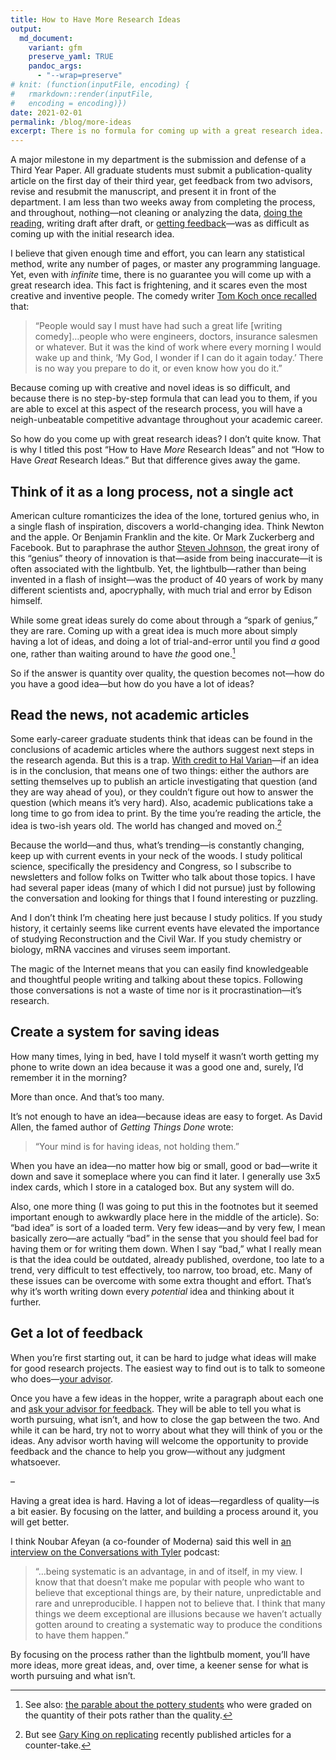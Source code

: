 ```yaml
---
title: How to Have More Research Ideas
output:
  md_document:
    variant: gfm
    preserve_yaml: TRUE
    pandoc_args: 
      - "--wrap=preserve"
# knit: (function(inputFile, encoding) {
#   rmarkdown::render(inputFile, 
#   encoding = encoding)})
date: 2021-02-01
permalink: /blog/more-ideas
excerpt: There is no formula for coming up with a great research idea. But there is a formula for coming up with more research ideas...some which might be good.
---
```


A major milestone in my department is the submission and defense of a Third Year Paper. All graduate students must submit a publication-quality article on the first day of their third year, get feedback from two advisors, revise and resubmit the manuscript, and present it in front of the department. I am less than two weeks away from completing the process, and throughout, nothing—not cleaning or analyzing the data, [doing the reading](/blog/reading), writing draft after draft, or [getting feedback](/blog/get-feedback)—was as difficult as coming up with the initial research idea.

I believe that given enough time and effort, you can learn any statistical method, write any number of pages, or master any programming language. Yet, even with *infinite* time, there is no guarantee you will come up with a great research idea. This fact is frightening, and it scares even the most creative and inventive people. The comedy writer [Tom Koch once recalled](https://www.nytimes.com/2015/04/02/arts/tom-koch-comedy-writer-for-bob-and-ray-dies-at-89.html) that:

> “People would say I must have had such a great life \[writing comedy\]…people who were engineers, doctors, insurance salesmen or whatever. But it was the kind of work where every morning I would wake up and think, ‘My God, I wonder if I can do it again today.’ There is no way you prepare to do it, or even know how you do it.”

Because coming up with creative and novel ideas is so difficult, and because there is no step-by-step formula that can lead you to them, if you are able to excel at this aspect of the research process, you will have a neigh-unbeatable competitive advantage throughout your academic career.

So how do you come up with great research ideas? I don’t quite know. That is why I titled this post “How to Have *More* Research Ideas” and not “How to Have *Great* Research Ideas.” But that difference gives away the game.

Think of it as a long process, not a single act
-----------------------------------------------

American culture romanticizes the idea of the lone, tortured genius who, in a single flash of inspiration, discovers a world-changing idea. Think Newton and the apple. Or Benjamin Franklin and the kite. Or Mark Zuckerberg and Facebook. But to paraphrase the author [Steven Johnson](https://www.amazon.com/How-We-Got-Now-Innovations/dp/1594633932), the great irony of this “genius” theory of innovation is that—aside from being inaccurate—it is often associated with the lightbulb. Yet, the lightbulb—rather than being invented in a flash of insight—was the product of 40 years of work by many different scientists and, apocryphally, with much trial and error by Edison himself.

While some great ideas surely do come about through a “spark of genius,” they are rare. Coming up with a great idea is much more about simply having a lot of ideas, and doing a lot of trial-and-error until you find *a* good one, rather than waiting around to have *the* good one.[^1]

[^1]: See also: [the parable about the pottery students](https://austinkleon.com/2020/12/10/quantity-leads-to-quality-the-origin-of-a-parable/) who were graded on the quantity of their pots rather than the quality.

So if the answer is quantity over quality, the question becomes not—how do you have a good idea—but how do you have a lot of ideas?

Read the news, not academic articles
------------------------------------

Some early-career graduate students think that ideas can be found in the conclusions of academic articles where the authors suggest next steps in the research agenda. But this is a trap. [With credit to Hal Varian](http://people.ischool.berkeley.edu/~hal/Papers/how.pdf)—if an idea is in the conclusion, that means one of two things: either the authors are setting themselves up to publish an article investigating that question (and they are way ahead of you), or they couldn’t figure out how to answer the question (which means it’s very hard). Also, academic publications take a long time to go from idea to print. By the time you’re reading the article, the idea is two-ish years old. The world has changed and moved on.[^2]

[^2]: But see [Gary King on replicating](https://gking.harvard.edu/files/abs/paperspub-abs.shtml) recently published articles for a counter-take.

Because the world—and thus, what’s trending—is constantly changing, keep up with current events in your neck of the woods. I study political science, specifically the presidency and Congress, so I subscribe to newsletters and follow folks on Twitter who talk about those topics. I have had several paper ideas (many of which I did not pursue) just by following the conversation and looking for things that I found interesting or puzzling.

And I don’t think I’m cheating here just because I study politics. If you study history, it certainly seems like current events have elevated the importance of studying Reconstruction and the Civil War. If you study chemistry or biology, mRNA vaccines and viruses seem important.

The magic of the Internet means that you can easily find knowledgeable and thoughtful people writing and talking about these topics. Following those conversations is not a waste of time nor is it procrastination—it’s research.

Create a system for saving ideas
--------------------------------

How many times, lying in bed, have I told myself it wasn’t worth getting my phone to write down an idea because it was a good one and, surely, I’d remember it in the morning?

More than once. And that’s too many.

It’s not enough to have an idea—because ideas are easy to forget. As David Allen, the famed author of *Getting Things Done* wrote:

> “Your mind is for having ideas, not holding them.”

When you have an idea—no matter how big or small, good or bad—write it down and save it someplace where you can find it later. I generally use 3x5 index cards, which I store in a cataloged box. But any system will do.

Also, one more thing (I was going to put this in the footnotes but it seemed important enough to awkwardly place here in the middle of the article). So: “bad idea” is sort of a loaded term. Very few ideas—and by very few, I mean basically zero—are actually “bad” in the sense that you should feel bad for having them or for writing them down. When I say “bad,” what I really mean is that the idea could be outdated, already published, overdone, too late to a trend, very difficult to test effectively, too narrow, too broad, etc. Many of these issues can be overcome with some extra thought and effort. That’s why it’s worth writing down every *potential* idea and thinking about it further.

Get a lot of feedback
---------------------

When you’re first starting out, it can be hard to judge what ideas will make for good research projects. The easiest way to find out is to talk to someone who does—[your advisor](blog/advisor).

Once you have a few ideas in the hopper, write a paragraph about each one and [ask your advisor for feedback](/blog/get-feedback). They will be able to tell you what is worth pursuing, what isn’t, and how to close the gap between the two. And while it can be hard, try not to worry about what they will think of you or the ideas. Any advisor worth having will welcome the opportunity to provide feedback and the chance to help you grow—without any judgment whatsoever.

–

Having a great idea is hard. Having a lot of ideas—regardless of quality—is a bit easier. By focusing on the latter, and building a process around it, you will get better.

I think Noubar Afeyan (a co-founder of Moderna) said this well in [an interview on the Conversations with Tyler](https://conversationswithtyler.com/episodes/noubar-afeyan/) podcast:

> “…being systematic is an advantage, in and of itself, in my view. I know that that doesn’t make me popular with people who want to believe that exceptional things are, by their nature, unpredictable and rare and unreproducible. I happen not to believe that. I think that many things we deem exceptional are illusions because we haven’t actually gotten around to creating a systematic way to produce the conditions to have them happen.”

By focusing on the process rather than the lightbulb moment, you’ll have more ideas, more great ideas, and, over time, a keener sense for what is worth pursuing and what isn’t.
